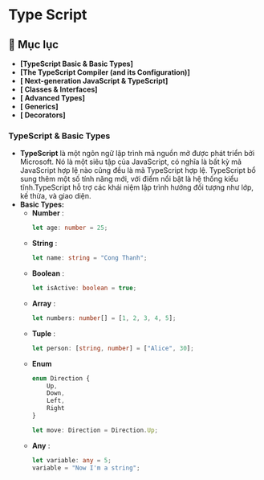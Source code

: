 # **Type Script**

## 🔷 Mục lục
- **[TypeScript Basic & Basic Types]**
- **[The TypeScript Compiler (and its Configuration)]**
- **[ Next-generation JavaScript & TypeScript]**
- **[ Classes & Interfaces]**
- **[ Advanced Types]**
- **[ Generics]**
- **[ Decorators]**

### TypeScript & Basic Types

- **TypeScript** là một ngôn ngữ lập trình mã nguồn mở được phát triển bởi Microsoft. Nó là một siêu tập của JavaScript, có nghĩa là bất kỳ mã JavaScript hợp lệ nào cũng đều là mã TypeScript hợp lệ. TypeScript bổ sung thêm một số tính năng mới, với điểm nổi bật là hệ thống kiểu tĩnh.TypeScript hỗ trợ các khái niệm lập trình hướng đối tượng như lớp, kế thừa, và giao diện.
 - **Basic Types:** 
    + **Number** :
        ```TypeScript
        let age: number = 25;  

        ```
    + **String** :
        ```TypeScript
        let name: string = "Cong Thanh";  

        ```
    + **Boolean** :
        ```TypeScript
       let isActive: boolean = true;

        ```
    + **Array** :
        ```TypeScript
       let numbers: number[] = [1, 2, 3, 4, 5];

        ```
    + **Tuple** : 
        ```TypeScript
       let person: [string, number] = ["Alice", 30];

        ```
    + **Enum** 
        ```TypeScript
       enum Direction {  
            Up,  
            Down,  
            Left,  
            Right  
        }  

        let move: Direction = Direction.Up;
        
        ```
    + **Any** :
        ```TypeScript
        let variable: any = 5;  
        variable = "Now I'm a string";  

        ```